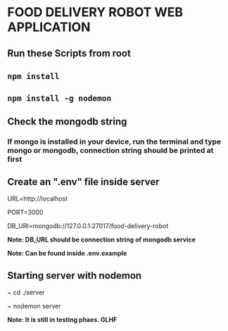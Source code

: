 # FOOD DELIVERY ROBOT WEB APPLICATION

## Run these Scripts from root

## `npm install`
## `npm install -g nodemon`

## Check the mongodb string

### If mongo is installed in your device, run the terminal and type mongo or mongodb, connection string should be printed at first

## Create an ".env" file inside server
URL=http://localhost

PORT=3000

DB_URI=mongodb://127.0.0.1:27017/food-delivery-robot

**Note: DB_URL should be connection string of mongodb service**

**Note: Can be found inside .env.example**

## Starting server with nodemon

~ cd ./server

~ nodemon server

**Note: It is still in testing phaes. GLHF**